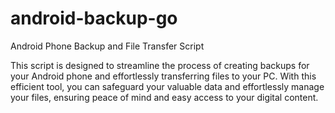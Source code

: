 # android-backup-go
Android Phone Backup and File Transfer Script

This script is designed to streamline the process of creating backups for your Android phone and effortlessly transferring files to your PC. With this efficient tool, you can safeguard your valuable data and effortlessly manage your files, ensuring peace of mind and easy access to your digital content.
